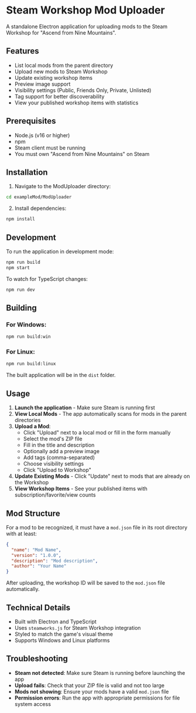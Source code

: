 # Steam Workshop Mod Uploader

A standalone Electron application for uploading mods to the Steam Workshop for "Ascend from Nine Mountains".

## Features

- List local mods from the parent directory
- Upload new mods to Steam Workshop
- Update existing workshop items
- Preview image support
- Visibility settings (Public, Friends Only, Private, Unlisted)
- Tag support for better discoverability
- View your published workshop items with statistics

## Prerequisites

- Node.js (v16 or higher)
- npm
- Steam client must be running
- You must own "Ascend from Nine Mountains" on Steam

## Installation

1. Navigate to the ModUploader directory:
```bash
cd exampleMod/ModUploader
```

2. Install dependencies:
```bash
npm install
```

## Development

To run the application in development mode:

```bash
npm run build
npm start
```

To watch for TypeScript changes:
```bash
npm run dev
```

## Building

### For Windows:
```bash
npm run build:win
```

### For Linux:
```bash
npm run build:linux
```

The built application will be in the `dist` folder.

## Usage

1. **Launch the application** - Make sure Steam is running first
2. **View Local Mods** - The app automatically scans for mods in the parent directories
3. **Upload a Mod**:
   - Click "Upload" next to a local mod or fill in the form manually
   - Select the mod's ZIP file
   - Fill in the title and description
   - Optionally add a preview image
   - Add tags (comma-separated)
   - Choose visibility settings
   - Click "Upload to Workshop"
4. **Update Existing Mods** - Click "Update" next to mods that are already on the Workshop
5. **View Workshop Items** - See your published items with subscription/favorite/view counts

## Mod Structure

For a mod to be recognized, it must have a `mod.json` file in its root directory with at least:

```json
{
  "name": "Mod Name",
  "version": "1.0.0",
  "description": "Mod description",
  "author": "Your Name"
}
```

After uploading, the workshop ID will be saved to the `mod.json` file automatically.

## Technical Details

- Built with Electron and TypeScript
- Uses `steamworks.js` for Steam Workshop integration
- Styled to match the game's visual theme
- Supports Windows and Linux platforms

## Troubleshooting

- **Steam not detected**: Make sure Steam is running before launching the app
- **Upload fails**: Check that your ZIP file is valid and not too large
- **Mods not showing**: Ensure your mods have a valid `mod.json` file
- **Permission errors**: Run the app with appropriate permissions for file system access